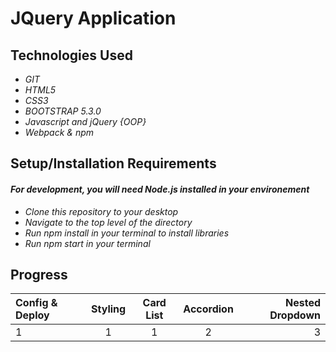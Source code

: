 # JQuery Application

## Technologies Used

* _GIT_
* _HTML5_
* _CSS3_
* _BOOTSTRAP 5.3.0_
* _Javascript and jQuery {OOP}_
* _Webpack & npm_


## Setup/Installation Requirements
#### _For development, you will  need Node.js installed in your environement_
* _Clone this repository to your desktop_
* _Navigate to the top level of the directory_
* _Run npm install in your terminal to install libraries_
* _Run npm start in your terminal_

## Progress
|   Config & Deploy |  Styling   | Card List  | Accordion | Nested Dropdown
|:------------------|:----------:|:----------:|:---------:|--------------------:|
|     1             |      1     |      1     |    2      |       3             | 